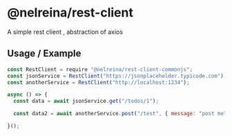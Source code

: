 # @nelreina/rest-client

A simple rest client , abstraction of axios

## Usage / Example

```javascript
const RestClient = require "@nelreina/rest-client-commonjs";
const jsonService = RestClient("https://jsonplaceholder.typicode.com");
const anotherService = RestClient("http://localhost:1234");

async () => {
  const data = await jsonService.get("/todos/1");

  const data2 = await anotherService.post("/test", { message: "post me" });

}();
```
